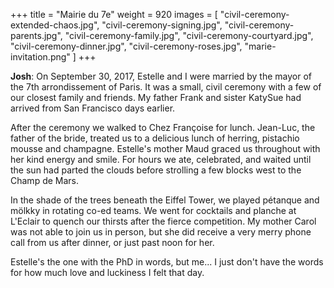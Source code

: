 +++
title = "Mairie du 7e"
weight = 920
images = [
  "civil-ceremony-extended-chaos.jpg",
  "civil-ceremony-signing.jpg",
  "civil-ceremony-parents.jpg",
  "civil-ceremony-family.jpg",
  "civil-ceremony-courtyard.jpg",
  "civil-ceremony-dinner.jpg",
  "civil-ceremony-roses.jpg",
  "marie-invitation.png"
]
+++

**Josh**: On September 30, 2017, Estelle and I were married by the mayor of the 7th arrondissement of Paris. It was a small, civil ceremony with a few of our closest family and friends. My father Frank and sister KatySue had arrived from San Francisco days earlier.

After the ceremony we walked to Chez Françoise for lunch. Jean-Luc, the father of the bride, treated us to a delicious lunch of herring, pistachio mousse and champagne. Estelle's mother Maud graced us throughout with her kind energy and smile. For hours we ate, celebrated, and waited until the sun had parted the clouds before strolling a few blocks west to the Champ de Mars.

In the shade of the trees beneath the Eiffel Tower, we played pétanque and mölkky in rotating co-ed teams. We went for cocktails and planche at L'Eclair to quench our thirsts after the fierce competition. My mother Carol was not able to join us in person, but she did receive a very merry phone call from us after dinner, or just past noon for her.

Estelle's the one with the PhD in words, but me... I just don't have the words for how much love and luckiness I felt that day.
